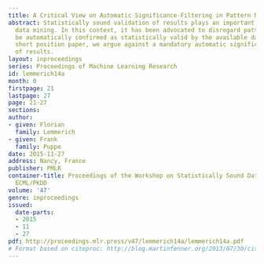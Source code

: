 ```yaml
---
title: A Critical View on Automatic Significance-Filtering in Pattern Mining
abstract: Statistically sound validation of results plays an important role in modern
  data mining. In this context, it has been advocated to disregard patterns that cannot
  be automatically confirmed as statistically valid by the available data. In this
  short position paper, we argue against a mandatory automatic significance filtering
  of results.
layout: inproceedings
series: Proceedings of Machine Learning Research
id: lemmerich14a
month: 0
firstpage: 21
lastpage: 27
page: 21-27
sections: 
author:
- given: Florian
  family: Lemmerich
- given: Frank
  family: Puppe
date: 2015-11-27
address: Nancy, France
publisher: PMLR
container-title: Proceedings of the Workshop on Statistically Sound Data Mining at
  ECML/PKDD
volume: '47'
genre: inproceedings
issued:
  date-parts:
  - 2015
  - 11
  - 27
pdf: http://proceedings.mlr.press/v47/lemmerich14a/lemmerich14a.pdf
# Format based on citeproc: http://blog.martinfenner.org/2013/07/30/citeproc-yaml-for-bibliographies/
---
```

